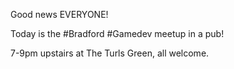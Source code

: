 Good news EVERYONE!

Today is the #Bradford #Gamedev meetup in a pub!

7-9pm upstairs at The Turls Green, all welcome. 